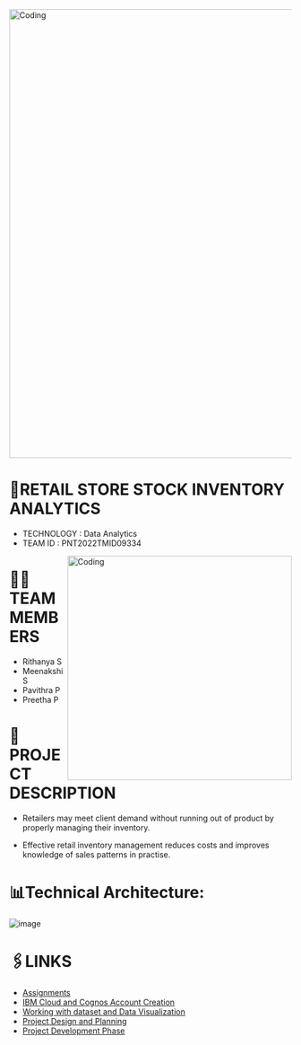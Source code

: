 

<img align="center" alt="Coding" width="800" src="https://www.cmarix.com/blog/wp-content/uploads/2020/11/Tech-solutions-that-will-make-your-inventory-management-setup-organized-in-24-hours.png">
<br>


# 🏪RETAIL STORE STOCK INVENTORY ANALYTICS
   - TECHNOLOGY : Data Analytics <br>
   - TEAM ID : PNT2022TMID09334
<img align="right" alt="Coding" width="400" src="https://cdn.dribbble.com/users/2514124/screenshots/5439070/girl_3.gif">




# 🧑‍💻TEAM MEMBERS
 - Rithanya S
 - Meenakshi S
 - Pavithra P
 - Preetha P
 
 # 📑PROJECT DESCRIPTION
 - Retailers may meet client demand without running out of product by properly managing their inventory. 
 
 - Effective retail inventory management reduces costs and improves knowledge of sales patterns in practise.

# 📊Technical Architecture:

 ![image](https://user-images.githubusercontent.com/78862080/200159570-62a89c21-9e40-40b5-b8bb-89d4a403c9fc.png)
 
# 🖇️LINKS
 
 - <a href="https://github.com/IBM-EPBL/IBM-Project-35144-1660281844/tree/main/Assignments">Assignments</a><br>
 - <a href="https://github.com/IBM-EPBL/IBM-Project-35144-1660281844/tree/main/Prerequesties">IBM Cloud and Cognos Account Creation</a><br> 
 - <a href="https://github.com/IBM-EPBL/IBM-Project-35144-1660281844/tree/main/Prerequesties">Working with dataset and Data Visualization</a><br>
 - <a href="https://github.com/IBM-EPBL/IBM-Project-35144-1660281844/tree/main/Project%20Design%20%26%20Planning">Project Design and Planning</a><br>
 - <a href="https://github.com/IBM-EPBL/IBM-Project-35144-1660281844/tree/main/Project%20Development%20Phase">Project Development Phase</a><br>
 <a href=""></a><br>
